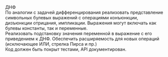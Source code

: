 ДНФ  
По аналогии с задачей дифференцирования реализовать представление символьных 
булевых  выражений с операциями конъюнкции, дизъюнкции отрицания, импликации. 
Выражения могут  включать как булевы константы, так и переменные.  
Реализовать подстановку значения переменной в выражение с его приведением к 
ДНФ. Обеспечить расширяемость для новых операций (исключающее ИЛИ, 
стрелка Пирса и пр.)  
Код должен быть покрыт тестами, API документирован. 